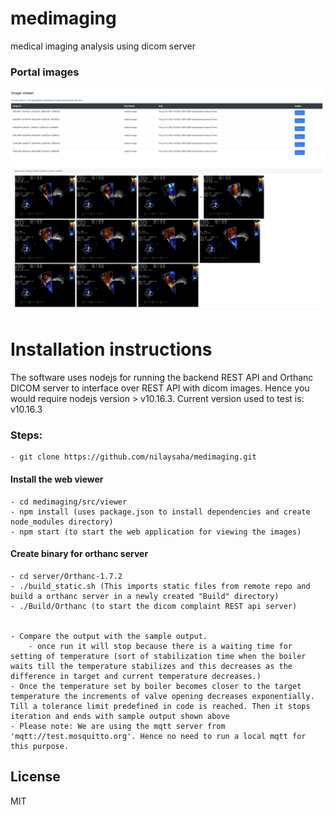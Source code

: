 # medimaging
medical imaging analysis using dicom server

### Portal images
![Alt text](images/imagelist_portal.png?raw=true "Image list portal")
![Alt text](images/imageDetails_portal.png?raw=true "Image details(One image dcm = multiple png files")


# Installation instructions
The software uses nodejs for running the backend REST API and Orthanc DICOM server to interface over REST API with dicom images.
Hence you would require nodejs version > v10.16.3. Current version used to test is: v10.16.3

### Steps:
    - git clone https://github.com/nilaysaha/medimaging.git

#### Install the web viewer
    - cd medimaging/src/viewer
    - npm install (uses package.json to install dependencies and create node_modules directory)
    - npm start (to start the web application for viewing the images)

#### Create binary for orthanc server
    - cd server/Orthanc-1.7.2
    - ./build_static.sh (This imports static files from remote repo and build a orthanc server in a newly created "Build" directory)
    - ./Build/Orthanc (to start the dicom complaint REST api server)


    - Compare the output with the sample output.
        - once run it will stop because there is a waiting time for setting of temperature (sort of stabilization time when the boiler waits till the temperature stabilizes and this decreases as the difference in target and current temperature decreases.)
    - Once the temperature set by boiler becomes closer to the target temperature the increments of valve opening decreases exponentially. Till a tolerance limit predefined in code is reached. Then it stops iteration and ends with sample output shown above
    - Please note: We are using the mqtt server from 'mqtt://test.mosquitto.org'. Hence no need to run a local mqtt for this purpose.
License
----
MIT
